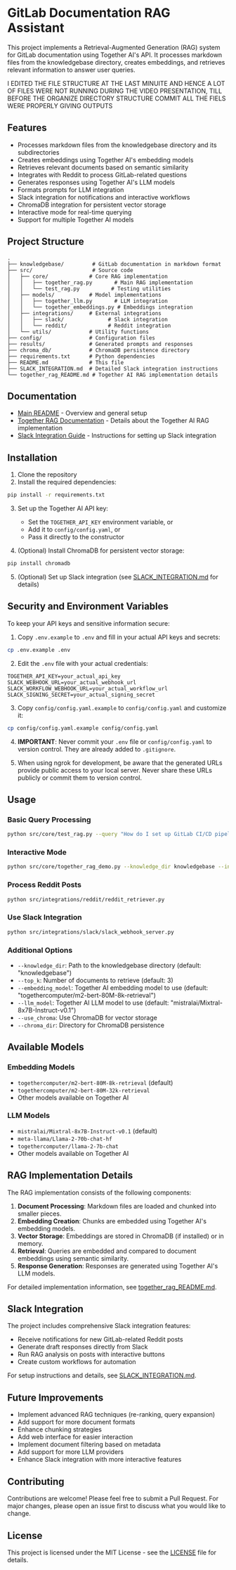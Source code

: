 # GitLab Documentation RAG Assistant

This project implements a Retrieval-Augmented Generation (RAG) system for GitLab documentation using Together AI's API. It processes markdown files from the knowledgebase directory, creates embeddings, and retrieves relevant information to answer user queries.

I EDITED THE FILE STRUCTURE AT THE LAST MINUITE AND HENCE A LOT OF FILES WERE NOT RUNNING DURING THE VIDEO PRESENTATION, TILL BEFORE THE ORGANIZE DIRECTORY STRUCTURE COMMIT ALL THE FIELS WERE PROPERLY GIVING OUTPUTS

## Features

- Processes markdown files from the knowledgebase directory and its subdirectories
- Creates embeddings using Together AI's embedding models
- Retrieves relevant documents based on semantic similarity
- Integrates with Reddit to process GitLab-related questions
- Generates responses using Together AI's LLM models
- Formats prompts for LLM integration
- Slack integration for notifications and interactive workflows
- ChromaDB integration for persistent vector storage
- Interactive mode for real-time querying
- Support for multiple Together AI models

## Project Structure

```
.
├── knowledgebase/         # GitLab documentation in markdown format
├── src/                   # Source code
│   ├── core/             # Core RAG implementation
│   │   ├── together_rag.py       # Main RAG implementation
│   │   └── test_rag.py          # Testing utilities
│   ├── models/           # Model implementations
│   │   ├── together_llm.py       # LLM integration
│   │   └── together_embeddings.py # Embeddings integration
│   ├── integrations/     # External integrations
│   │   ├── slack/              # Slack integration
│   │   └── reddit/             # Reddit integration
│   └── utils/            # Utility functions
├── config/               # Configuration files
├── results/              # Generated prompts and responses
├── chroma_db/            # ChromaDB persistence directory
├── requirements.txt      # Python dependencies
├── README.md             # This file
├── SLACK_INTEGRATION.md  # Detailed Slack integration instructions
└── together_rag_README.md # Together AI RAG implementation details
```

## Documentation

- [Main README](README.md) - Overview and general setup
- [Together RAG Documentation](together_rag_README.md) - Details about the Together AI RAG implementation
- [Slack Integration Guide](SLACK_INTEGRATION.md) - Instructions for setting up Slack integration

## Installation

1. Clone the repository
2. Install the required dependencies:

```bash
pip install -r requirements.txt
```

3. Set up the Together AI API key:
   - Set the `TOGETHER_API_KEY` environment variable, or
   - Add it to `config/config.yaml`, or
   - Pass it directly to the constructor

4. (Optional) Install ChromaDB for persistent vector storage:
```bash
pip install chromadb
```

5. (Optional) Set up Slack integration (see [SLACK_INTEGRATION.md](SLACK_INTEGRATION.md) for details)

## Security and Environment Variables

To keep your API keys and sensitive information secure:

1. Copy `.env.example` to `.env` and fill in your actual API keys and secrets:
```bash
cp .env.example .env
```

2. Edit the `.env` file with your actual credentials:
```
TOGETHER_API_KEY=your_actual_api_key
SLACK_WEBHOOK_URL=your_actual_webhook_url
SLACK_WORKFLOW_WEBHOOK_URL=your_actual_workflow_url
SLACK_SIGNING_SECRET=your_actual_signing_secret
```

3. Copy `config/config.yaml.example` to `config/config.yaml` and customize it:
```bash
cp config/config.yaml.example config/config.yaml
```

4. **IMPORTANT**: Never commit your `.env` file or `config/config.yaml` to version control. They are already added to `.gitignore`.

5. When using ngrok for development, be aware that the generated URLs provide public access to your local server. Never share these URLs publicly or commit them to version control.

## Usage

### Basic Query Processing

```bash
python src/core/test_rag.py --query "How do I set up GitLab CI/CD pipelines with Docker?"
```

### Interactive Mode

```bash
python src/core/together_rag_demo.py --knowledge_dir knowledgebase --interactive
```

### Process Reddit Posts

```bash
python src/integrations/reddit/reddit_retriever.py
```

### Use Slack Integration

```bash
python src/integrations/slack/slack_webhook_server.py
```

### Additional Options

- `--knowledge_dir`: Path to the knowledgebase directory (default: "knowledgebase")
- `--top_k`: Number of documents to retrieve (default: 3)
- `--embedding_model`: Together AI embedding model to use (default: "togethercomputer/m2-bert-80M-8k-retrieval")
- `--llm_model`: Together AI LLM model to use (default: "mistralai/Mixtral-8x7B-Instruct-v0.1")
- `--use_chroma`: Use ChromaDB for vector storage
- `--chroma_dir`: Directory for ChromaDB persistence

## Available Models

### Embedding Models
- `togethercomputer/m2-bert-80M-8k-retrieval` (default)
- `togethercomputer/m2-bert-80M-32k-retrieval`
- Other models available on Together AI

### LLM Models
- `mistralai/Mixtral-8x7B-Instruct-v0.1` (default)
- `meta-llama/Llama-2-70b-chat-hf`
- `togethercomputer/llama-2-7b-chat`
- Other models available on Together AI

## RAG Implementation Details

The RAG implementation consists of the following components:

1. **Document Processing**: Markdown files are loaded and chunked into smaller pieces.
2. **Embedding Creation**: Chunks are embedded using Together AI's embedding models.
3. **Vector Storage**: Embeddings are stored in ChromaDB (if installed) or in memory.
4. **Retrieval**: Queries are embedded and compared to document embeddings using semantic similarity.
5. **Response Generation**: Responses are generated using Together AI's LLM models.

For detailed implementation information, see [together_rag_README.md](together_rag_README.md).

## Slack Integration

The project includes comprehensive Slack integration features:
- Receive notifications for new GitLab-related Reddit posts
- Generate draft responses directly from Slack
- Run RAG analysis on posts with interactive buttons
- Create custom workflows for automation

For setup instructions and details, see [SLACK_INTEGRATION.md](SLACK_INTEGRATION.md).

## Future Improvements

- Implement advanced RAG techniques (re-ranking, query expansion)
- Add support for more document formats
- Enhance chunking strategies
- Add web interface for easier interaction
- Implement document filtering based on metadata
- Add support for more LLM providers
- Enhance Slack integration with more interactive features

## Contributing

Contributions are welcome! Please feel free to submit a Pull Request. For major changes, please open an issue first to discuss what you would like to change.

## License

This project is licensed under the MIT License - see the [LICENSE](LICENSE) file for details.
